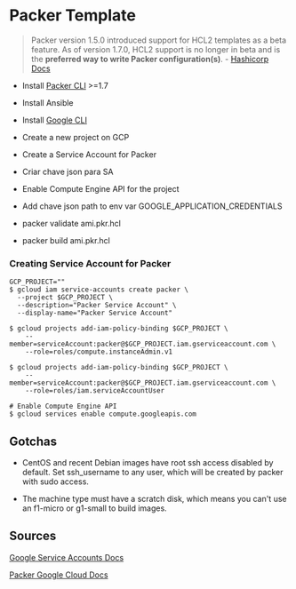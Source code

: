 # Packer Template

> Packer version 1.5.0 introduced support for HCL2 templates as a beta feature. As of version 1.7.0, HCL2 support is no longer in beta and is the **preferred way to write Packer configuration(s)**. - [Hashicorp Docs](https://www.packer.io/guides/hcl/from-json-v1)

- Install [Packer CLI](https://learn.hashicorp.com/tutorials/packer/get-started-install-cli) >=1.7

- Install Ansible

- Install [Google CLI](https://cloud.google.com/sdk/docs/install#deb)

- Create a new project on GCP

- Create a Service Account for Packer

- Criar chave json para SA

- Enable Compute Engine API  for the project

- Add chave json path to env var GOOGLE_APPLICATION_CREDENTIALS

- packer validate ami.pkr.hcl

- packer build ami.pkr.hcl

### Creating Service Account for Packer

~~~~
GCP_PROJECT=""
$ gcloud iam service-accounts create packer \
  --project $GCP_PROJECT \
  --description="Packer Service Account" \
  --display-name="Packer Service Account"

$ gcloud projects add-iam-policy-binding $GCP_PROJECT \
    --member=serviceAccount:packer@$GCP_PROJECT.iam.gserviceaccount.com \
    --role=roles/compute.instanceAdmin.v1

$ gcloud projects add-iam-policy-binding $GCP_PROJECT \
    --member=serviceAccount:packer@$GCP_PROJECT.iam.gserviceaccount.com \
    --role=roles/iam.serviceAccountUser

# Enable Compute Engine API
$ gcloud services enable compute.googleapis.com
~~~~

## Gotchas

- CentOS and recent Debian images have root ssh access disabled by default. Set ssh_username to any user, which will be created by packer with sudo access.

- The machine type must have a scratch disk, which means you can't use an f1-micro or g1-small to build images.

## Sources

[Google Service Accounts Docs](https://cloud.google.com/docs/authentication/production)

[Packer Google Cloud Docs](https://www.packer.io/docs/builders/googlecompute)